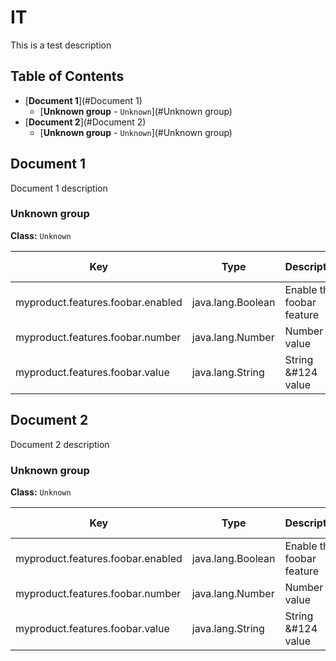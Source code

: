 # IT
This is a test description
## Table of Contents
* [**Document 1**](#Document 1)
  * [**Unknown group** - `Unknown`](#Unknown group)
* [**Document 2**](#Document 2)
  * [**Unknown group** - `Unknown`](#Unknown group)

## Document 1
Document 1 description
### Unknown group
**Class:** `Unknown`

|Key|Type|Description|Default value|Deprecation|Environment variable |
|---|----|-----------|-------------|-----------|----------------------|
| myproduct.features.foobar.enabled| java.lang.Boolean| Enable the foobar feature| true| | `MYPRODUCT_FEATURES_FOOBAR_ENABLED`|
| myproduct.features.foobar.number| java.lang.Number| Number value| 12.99| | `MYPRODUCT_FEATURES_FOOBAR_NUMBER`|
| myproduct.features.foobar.value| java.lang.String| String &amp;#124 value| Hello &amp;#124 world| | `MYPRODUCT_FEATURES_FOOBAR_VALUE`|

## Document 2
Document 2 description
### Unknown group
**Class:** `Unknown`

|Key|Type|Description|Default value|Deprecation|Environment variable |
|---|----|-----------|-------------|-----------|----------------------|
| myproduct.features.foobar.enabled| java.lang.Boolean| Enable the foobar feature| true| | `MYPRODUCT_FEATURES_FOOBAR_ENABLED`|
| myproduct.features.foobar.number| java.lang.Number| Number value| 12.99| | `MYPRODUCT_FEATURES_FOOBAR_NUMBER`|
| myproduct.features.foobar.value| java.lang.String| String &amp;#124 value| Hello &amp;#124 world| | `MYPRODUCT_FEATURES_FOOBAR_VALUE`|

